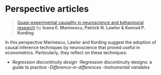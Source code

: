 # Perspective articles

>[Quasi-experimental causality in neuroscience and behavioural research](https://www.nature.com/articles/s41562-018-0466-5) by **Ioana E. Marinescu, Patrick N. Lawlor & Konrad P. Kording**

In this perspective Marinescu, Lawlor and Kording suggest the adoption of causal inference techniques by neuroscience that proved useful in econometrics. Particularly, they reflect on these techniques:

- _Regression discontinuity design_
  -Regression discontinuity designs: a guide to practice
-_Difference-in-differences_
-_Instrumental variables_
